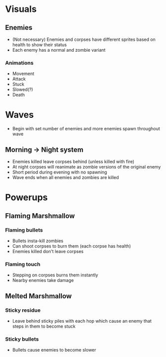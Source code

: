 # Visuals
## Enemies
* (Not necessary) Enemies and corpses have different sprites based on health to show their status
* Each enemy has a normal and zombie variant
### Animations
* Movement
* Attack
* Stuck
* Slowed(?)
* Death

# Waves
* Begin with set number of enemies and more enemies spawn throughout wave
## Morning -> Night system
* Enemies killed leave corpses behind (unless killed with fire)
* At night corpses will reanimate as zombie versions of the original enemy
* Short period during evening with no spawning
* Wave ends when all enemies and zombies are killed

# Powerups
## Flaming Marshmallow
### Flaming bullets
* Bullets insta-kill zombies
* Can shoot corpses to burn them (each corpse has health)
* Enemies killed don't leave corpses

### Flaming touch
* Stepping on corpses burns them instantly
* Nearby enemies take damage

## Melted Marshmallow
### Sticky residue
* Leave behind sticky piles with each hop which cause an enemy that steps in them to become stuck

### Sticky bullets
* Bullets cause enemies to become slower
